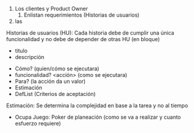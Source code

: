1. Los clientes y Product Owner
   1. Enlistan requerimientos (Historias de usuarios)
2. las

Historias de usuarios (HU): <!-- tambíen se pueden referir a otros sistemas-->
Cada historia debe de cumplir una única funcionalidad y no debe de depender de otras HU (en bloque)
- titulo
- descripción
<!-- Los requerimientos se escriben empezando de los más importantes (con mayor detalle) y a los menos importantes -->
<!-- Cada uno de los bloques - items (ProB-I) se dividen en tareas técnicas -->
  - Cómo? <rol> (quien/cómo se ejecutara)
  - funcionalidad? <acción> (como se ejecutara)
  - Para? <veneficios> (la acción da un valor)
- Estimación
- DefList (Criterios de aceptación)

Estimación:
Se determina la complejidad en base a la tarea y no al tiempo
- Ocupa Juego: Poker de planeación (como se va a realizar y cuanto esfuerzo requiere)
  <!-- ayuda a analizar la complejidad de cada tarea -->




